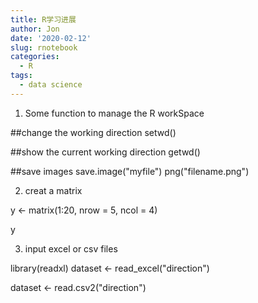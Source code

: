 ```yaml
---
title: R学习进展
author: Jon
date: '2020-02-12'
slug: rnotebook
categories:
  - R
tags:
  - data science
---
```

1. Some function to manage the R workSpace

##change the working direction
setwd()

##show the current working direction
getwd()

##save images
save.image("myfile")
png("filename.png")


2. creat a matrix

y <- matrix(1:20, nrow = 5, ncol = 4)

y


3. input excel or csv files

library(readxl)
dataset <- read_excel("direction")

dataset <- read.csv2("direction")




